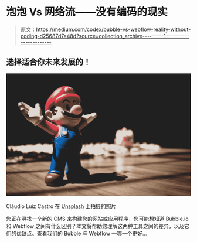 # 泡泡 Vs 网络流——没有编码的现实

> 原文：<https://medium.com/codex/bubble-vs-webflow-reality-without-coding-d25687d7a48d?source=collection_archive---------1----------------------->

## 选择适合你未来发展的！

![](img/0fb096f6de797b5d670e56145565bc61.png)

Cláudio Luiz Castro 在 [Unsplash](https://unsplash.com?utm_source=medium&utm_medium=referral) 上拍摄的照片

您正在寻找一个新的 CMS 来构建您的网站或应用程序，您可能想知道 Bubble.io 和 Webflow 之间有什么区别？本文将帮助您理解这两种工具之间的差异，以及它们的优缺点。查看我们的 Bubble 与 Webflow —哪一个更好…
